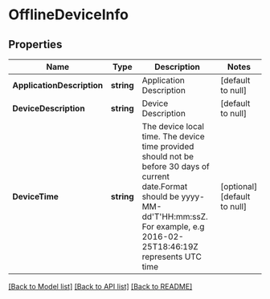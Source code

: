 # OfflineDeviceInfo

## Properties
Name | Type | Description | Notes
------------ | ------------- | ------------- | -------------
**ApplicationDescription** | **string** | Application Description | [default to null]
**DeviceDescription** | **string** | Device Description | [default to null]
**DeviceTime** | **string** | The device local time. The device time provided should not be before 30 days of current date.Format should be yyyy-MM-dd&#39;T&#39;HH:mm:ssZ. For example, e.g 2016-02-25T18:46:19Z represents UTC time | [optional] [default to null]

[[Back to Model list]](../README.md#documentation-for-models) [[Back to API list]](../README.md#documentation-for-api-endpoints) [[Back to README]](../README.md)


